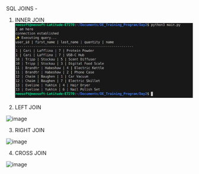 SQL JOINS -

1. INNER JOIN
![alt text](image.png)

2. LEFT JOIN

![image](https://github.com/user-attachments/assets/072e633b-7f05-4987-98e5-9765179248d0)

3. RIGHT JOIN
   
![image](https://github.com/user-attachments/assets/31c594a1-6e07-4132-a74f-a6b1b9ad2c6e)

4. CROSS JOIN

![image](https://github.com/user-attachments/assets/a3c0e0a9-5c79-4152-99d8-ce0792a158ec)
